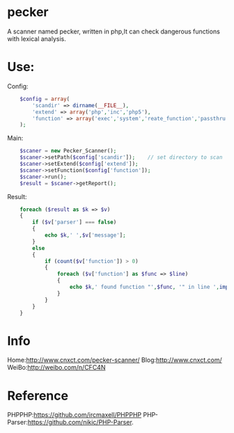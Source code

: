pecker
======

A scanner named pecker, written in php,It can check dangerous functions with lexical analysis.

Use:
=====
Config:
```php
    $config = array(
        'scandir' => dirname(__FILE__),
        'extend' => array('php','inc','php5'),
        'function' => array('exec','system','reate_function','passthru','shell_exec','proc_open','popen','curl_exec','parse_ini_file','show_source'),
    );
```

Main:
```php
    $scaner = new Pecker_Scanner();
    $scaner->setPath($config['scandir']);    // set directory to scan
    $scaner->setExtend($config['extend']);
    $scaner->setFunction($config['function']);
    $scaner->run();
    $result = $scaner->getReport();
```

Result:
```php
    foreach ($result as $k => $v)
    {
        if ($v['parser'] === false)
        {
            echo $k,' ',$v['message'];
        }
        else 
        {
            if (count($v['function']) > 0)
            {
                foreach ($v['function'] as $func => $line)
                {
                    echo $k,' found function "',$func, '" in line ',implode(', ', $line),".\n";
                }
            }
        }
    }
```

Info
=====
Home:http://www.cnxct.com/pecker-scanner/
Blog:http://www.cnxct.com/
WeiBo:http://weibo.com/n/CFC4N

Reference
=====
PHPPHP:https://github.com/ircmaxell/PHPPHP
PHP-Parser:https://github.com/nikic/PHP-Parser.


